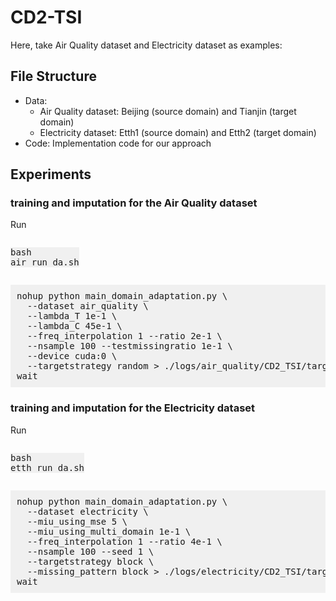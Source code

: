 # CD2-TSI
Here, take Air Quality dataset and Electricity dataset as examples:
## File Structure

- Data:
  - Air Quality dataset: Beijing (source domain) and Tianjin (target domain)
  - Electricity dataset: Etth1 (source domain) and Etth2 (target domain)
- Code: Implementation code for our approach

## Experiments

### training and imputation for the Air Quality dataset
Run <pre style="background: #f0f0f0; display: inline-block;">bash air_run_da.sh</pre>
<pre style="background: #f0f0f0; padding: 10px;">
nohup python main_domain_adaptation.py \
  --dataset air_quality \
  --lambda_T 1e-1 \
  --lambda_C 45e-1 \
  --freq_interpolation 1 --ratio 2e-1 \
  --nsample 100 --testmissingratio 1e-1 \
  --device cuda:0 \
  --targetstrategy random > ./logs/air_quality/CD2_TSI/targetstrategy_random-mr_1e-1-transfer_1e-1-consistency_45e-1-freq_interpolation-3e-3_2e-1.log 2>&1 &
wait
</pre>

### training and imputation for the Electricity dataset
Run <pre style="background: #f0f0f0; display: inline-block;">bash etth_run_da.sh</pre>
<pre style="background: #f0f0f0; padding: 10px;">
nohup python main_domain_adaptation.py \
  --dataset electricity \
  --miu_using_mse 5 \
  --miu_using_multi_domain 1e-1 \
  --freq_interpolation 1 --ratio 4e-1 \
  --nsample 100 --seed 1 \
  --targetstrategy block \
  --missing_pattern block > ./logs/electricity/CD2_TSI/targetstrategy_block-missing_pattern_block-transfer_1e-1-consistency_5-freq_interpolation-3e-3-4e-1.log 2>&1 &
wait
</pre>
